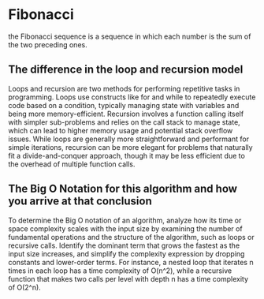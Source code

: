 # Fibonacci

the Fibonacci sequence is a sequence in which each number is the sum of the two preceding ones.

## The difference in the loop and recursion model

Loops and recursion are two methods for performing repetitive tasks in programming. Loops use constructs like for and while to repeatedly execute code based on a condition, typically managing state with variables and being more memory-efficient. Recursion involves a function calling itself with simpler sub-problems and relies on the call stack to manage state, which can lead to higher memory usage and potential stack overflow issues. While loops are generally more straightforward and performant for simple iterations, recursion can be more elegant for problems that naturally fit a divide-and-conquer approach, though it may be less efficient due to the overhead of multiple function calls.

## The Big O Notation for this algorithm and how you arrive at that conclusion

To determine the Big O notation of an algorithm, analyze how its time or space complexity scales with the input size by examining the number of fundamental operations and the structure of the algorithm, such as loops or recursive calls. Identify the dominant term that grows the fastest as the input size increases, and simplify the complexity expression by dropping constants and lower-order terms. For instance, a nested loop that iterates n times in each loop has a time complexity of O(n^2), while a recursive function that makes two calls per level with depth n has a time complexity of O(2^n).

